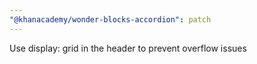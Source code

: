 ```yaml
---
"@khanacademy/wonder-blocks-accordion": patch
---
```


Use display: grid in the header to prevent overflow issues
